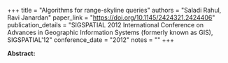 +++
title = "Algorithms for range-skyline queries"
authors = "Saladi Rahul, Ravi Janardan"
paper_link = "https://doi.org/10.1145/2424321.2424406"
publication_details = "SIGSPATIAL 2012 International Conference on Advances in Geographic Information Systems (formerly known as GIS),  SIGSPATIAL'12"
conference_date = "2012"
notes = ""
+++

<b>Abstract:</b>
